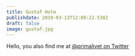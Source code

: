 ```yaml
---
title: Gustaf Holm
publishdate: 2019-03-13T12:08:22.538Z
draft: false
image: gustaf.jpg
---
```

Hello, you also find me at [@primalivet on Twitter](https://twitter.com/primalivet)

